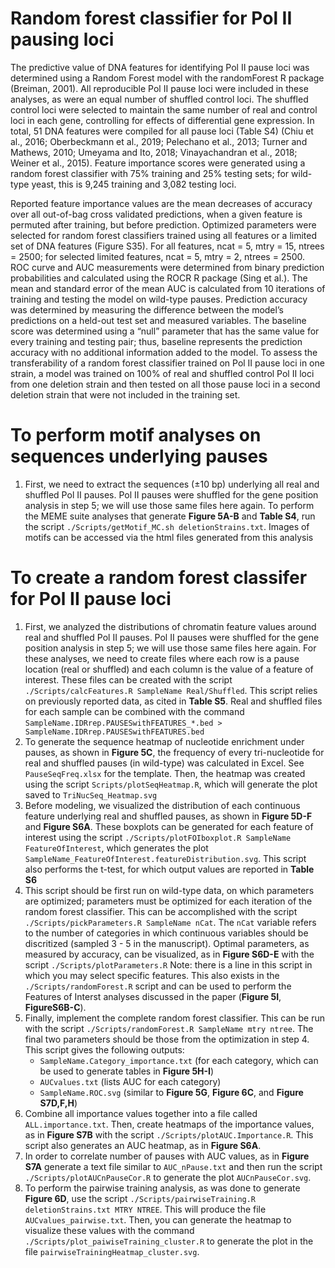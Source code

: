 # Random forest classifier for Pol II pausing loci
The predictive value of DNA features for identifying Pol II pause loci was determined using a Random Forest model with the randomForest R package (Breiman, 2001). All reproducible Pol II pause loci were included in these analyses, as were an equal number of shuffled control loci. The shuffled control loci were selected to maintain the same number of real and control loci in each gene, controlling for effects of differential gene expression. In total, 51 DNA features were compiled for all pause loci (Table S4) (Chiu et al., 2016; Oberbeckmann et al., 2019; Pelechano et al., 2013; Turner and Mathews, 2010; Umeyama and Ito, 2018; Vinayachandran et al., 2018; Weiner et al., 2015). Feature importance scores were generated using a random forest classifier with 75% training and 25% testing sets; for wild-type yeast, this is 9,245 training and 3,082 testing loci.  

Reported feature importance values are the mean decreases of accuracy over all out-of-bag cross validated predictions, when a given feature is permuted after training, but before prediction. Optimized parameters were selected for random forest classifiers trained using all features or a limited set of DNA features (Figure S35). For all features, ncat = 5, mtry =  15, ntrees = 2500; for selected limited features,  ncat = 5, mtry = 2, ntrees = 2500. ROC curve and AUC measurements were determined from binary prediction probabilities and calculated using the ROCR R package (Sing et al.). The mean and standard error of the mean AUC is calculated from 10 iterations of training and testing the model on wild-type pauses. Prediction accuracy was determined by measuring the difference between the model’s predictions on a held-out test set and measured variables. The baseline score was determined using a “null” parameter that has the same value for every training and testing pair; thus, baseline represents the prediction accuracy with no additional information added to the model. To assess the transferability of a random forest classifier trained on Pol II pause loci in one strain, a model was trained on 100% of real and shuffled control Pol II loci from one deletion strain and then tested on all those pause loci in a second deletion strain that were not included in the training set.

# To perform motif analyses on sequences underlying pauses
1. First, we need to extract the sequences (±10 bp) underlying all real and shuffled Pol II pauses. Pol II pauses were shuffled for the gene position analysis in step 5; we will use those same files here again. To perform the MEME suite analyses that generate **Figure 5A-B** and **Table S4**, run the script `./Scripts/getMotif_MC.sh deletionStrains.txt`. Images of motifs can be accessed via the html files generated from this analysis

# To create a random forest classifer for Pol II pause loci
1. First, we analyzed the distributions of chromatin feature values around real and shuffled Pol II pauses. Pol II pauses were shuffled for the gene position analysis in step 5; we will use those same files here again. For these analyses, we need to create files where each row is a pause location (real or shuffled) and each column is the value of a feature of interest. These files can be created with the script `./Scripts/calcFeatures.R SampleName Real/Shuffled`. This script relies on previously reported data, as cited in **Table S5**. Real and shuffled files for each sample can be combined with the command `SampleName.IDRrep.PAUSESwithFEATURES_*.bed > SampleName.IDRrep.PAUSESwithFEATURES.bed`
2. To generate the sequence heatmap of nucleotide enrichment under pauses, as shown in **Figure 5C**, the frequency of every tri-nucleotide for real and shuffled pauses (in wild-type) was calculated in Excel. See `PauseSeqFreq.xlsx` for the template. Then, the heatmap was created using the script `Scripts/plotSeqHeatmap.R`, which will generate the plot saved to `TriNucSeq_Heatmap.svg`
3. Before modeling, we visualized the distribution of each continuous feature underlying real and shuffled pauses, as shown in **Figure 5D-F** and **Figure S6A**. These boxplots can be generated for each feature of interest using the script `./Scripts/plotFOIboxplot.R SampleName FeatureOfInterest`, which generates the plot `SampleName_FeatureOfInterest.featureDistribution.svg`. This script also performs the t-test, for which output values are reported in **Table S6**
4. This script should be first run on wild-type data, on which parameters are optimized; parameters must be optimized for each iteration of the random forest classifier. This can be accomplished with the script `./Scripts/pickParameters.R SampleName nCat`. The `nCat` variable refers to the number of categories in which continuous variables should be discritized (sampled 3 - 5 in the manuscript). Optimal parameters, as measured by accuracy, can be visualized, as in **Figure S6D-E** with the script `./Scripts/plotParameters.R`
Note: there is a line in this script in which you may select specific features. This also exists in the `./Scripts/randomForest.R` script and can be used to perform the Features of Interst analyses discussed in the paper (**Figure 5I**, **FigureS6B-C**). 
5. Finally, implement the complete random forest classifier. This can be run with the script `./Scripts/randomForest.R SampleName mtry ntree`. The final two parameters should be those from the optimization in step 4. This script gives the following outputs:
   - `SampleName.Category_importance.txt` (for each category, which can be used to generate tables in **Figure 5H-I**)
   - `AUCvalues.txt` (lists AUC for each category)
   - `SampleName.ROC.svg` (similar to **Figure 5G**, **Figure 6C**, and **Figure S7D,F,H**)
6. Combine all importance values together into a file called `ALL.importance.txt`. Then, create heatmaps of the importance values, as in **Figure S7B** with the script `./Scripts/plotAUC.Importance.R`. This script also generates an AUC heatmap, as in **Figure S6A**. 
7. In order to correlate number of pauses with AUC values, as in **Figure S7A** generate a text file similar to `AUC_nPause.txt` and then run the script `./Scripts/plotAUCnPauseCor.R` to generate the plot  `AUCnPauseCor.svg`.
8. To perform the pairwise training analysis, as was done to generate **Figure 6D**, use the script `./Scripts/pairwiseTraining.R deletionStrains.txt MTRY NTREE`. This will produce the file `AUCvalues_pairwise.txt`. Then, you can generate the heatmap to visualize these values with the command `./Scripts/plot_paiwiseTraining_cluster.R` to generate the plot in the file `pairwiseTrainingHeatmap_cluster.svg`.
